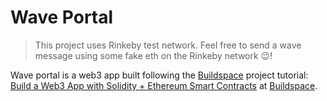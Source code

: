 # Wave Portal

> This project uses Rinkeby test network. Feel free to send a wave message using some fake eth on the Rinkeby network 😉! 

Wave portal is a web3 app built following the [Buildspace](https://buildspace.so/) project tutorial: [Build a Web3 App with Solidity + Ethereum Smart Contracts](https://buildspace.so/solidity) at [Buildspace](https://buildspace.so/).

